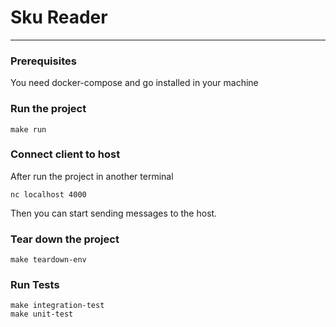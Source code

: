 # Sku Reader
<hr/>

### Prerequisites

You need docker-compose and go installed in your machine

### Run the project

```
make run
```

### Connect client to host

After run the project in another terminal

```
nc localhost 4000
```

Then you can start sending messages to the host.

### Tear down the project

```
make teardown-env
```

### Run Tests

```
make integration-test
make unit-test
```

